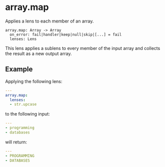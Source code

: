 # array.map

Applies a lens to each member of an array.

```
array.map: Array -> Array
  on_error: fail|handler|keep|null|skip|[...] = fail
  lenses: Lens
```

This lens applies a sublens to every member of the input
array and collects the result as a new output array.

## Example

Applying the following lens:

```yaml
---
array.map:
  lenses:
  - str.upcase
```

to the following input:

```yaml
---
- programming
- databases
```

will return:

```yaml
---
- PROGRAMMING
- DATABASES
```
